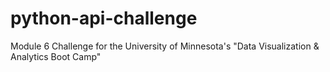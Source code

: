 # python-api-challenge
 Module 6 Challenge for the University of Minnesota's "Data Visualization & Analytics Boot Camp" 
